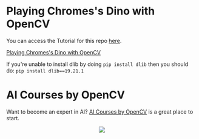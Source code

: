 # Playing Chromes's Dino with OpenCV

You can access the Tutorial for this repo [here]().

[Playing Chromes's Dino with OpenCV](https://learnopencv.com/playing-chromes-t-rex-game-with-facial-gestures/)

If you're unable to install dlib by doing `pip install dlib` then you should do: `pip install dlib==19.21.1`

# AI Courses by OpenCV

Want to become an expert in AI? [AI Courses by OpenCV](https://opencv.org/courses/) is a great place to start.

<a href="https://opencv.org/courses/">
<p align="center">
<img src="https://www.learnopencv.com/wp-content/uploads/2020/04/AI-Courses-By-OpenCV-Github.png">
</p>
</a>
